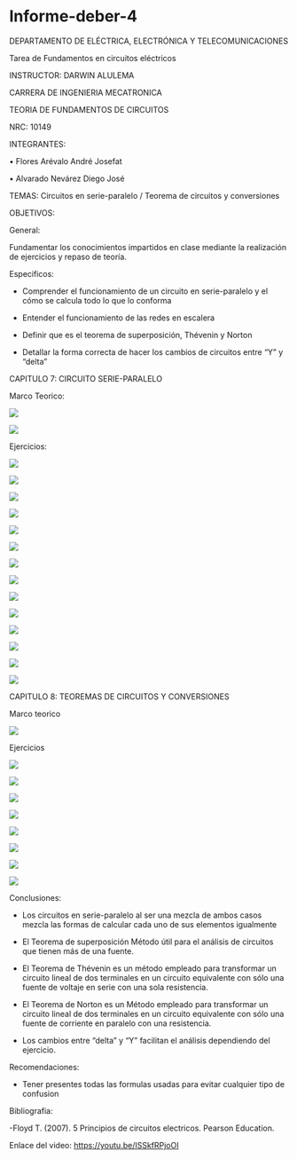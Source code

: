 # Informe-deber-4

DEPARTAMENTO DE ELÉCTRICA, ELECTRÓNICA Y TELECOMUNICACIONES

Tarea de Fundamentos en circuitos eléctricos

INSTRUCTOR: DARWIN ALULEMA

CARRERA DE INGENIERIA MECATRONICA

TEORIA DE FUNDAMENTOS DE CIRCUITOS

NRC: 10149

INTEGRANTES:

• Flores Arévalo André Josefat

• Alvarado Nevárez Diego José

TEMAS: Circuitos en serie-paralelo / Teorema de circuitos y conversiones

OBJETIVOS:

General:

Fundamentar los conocimientos impartidos en clase mediante la realización de ejercicios y repaso de teoría.

Especificos:

- Comprender el funcionamiento de un circuito en serie-paralelo y el cómo se calcula todo lo que lo conforma

- Entender el funcionamiento de las redes en escalera

- Definir que es el teorema de superposición, Thévenin y Norton

-	Detallar la forma correcta de hacer los cambios de circuitos entre “Y” y “delta”

CAPITULO 7: CIRCUITO SERIE-PARALELO

Marco Teorico:

![](https://github.com/diego333jose/Informe-deber-4/blob/main/Imagenes/Diagrama%20en%20blanco%20(2).png)

![](https://github.com/diego333jose/Informe-deber-4/blob/main/Imagenes/Diagrama%20en%20blanco%20(3).png)

Ejercicios:

![](https://github.com/diego333jose/Informe-deber-4/blob/main/Imagenes/Circuito%20serie%20paralelo_page-0001.jpg)

![](https://github.com/diego333jose/Informe-deber-4/blob/main/Imagenes/Circuito%20serie%20paralelo_page-0002.jpg)

![](https://github.com/diego333jose/Informe-deber-4/blob/main/Imagenes/Circuito%20serie%20paralelo_page-0003.jpg)

![](https://github.com/diego333jose/Informe-deber-4/blob/main/Imagenes/Circuito%20serie%20paralelo_page-0004.jpg)

![](https://github.com/diego333jose/Informe-deber-4/blob/main/Imagenes/Circuito%20serie%20paralelo_page-0005.jpg)

![](https://github.com/diego333jose/Informe-deber-4/blob/main/Imagenes/Circuito%20serie%20paralelo_page-0006.jpg)

![](https://github.com/diego333jose/Informe-deber-4/blob/main/Imagenes/Circuito%20serie%20paralelo_page-0007.jpg)

![](https://github.com/diego333jose/Informe-deber-4/blob/main/Imagenes/Circuito%20serie%20paralelo_page-0008.jpg)

![](https://github.com/diego333jose/Informe-deber-4/blob/main/Imagenes/Circuito%20serie%20paralelo_page-0009.jpg)

![](https://github.com/diego333jose/Informe-deber-4/blob/main/Imagenes/Circuito%20serie%20paralelo_page-0010.jpg)

![](https://github.com/diego333jose/Informe-deber-4/blob/main/Imagenes/Circuito%20serie%20paralelo_page-0011.jpg)

![](https://github.com/diego333jose/Informe-deber-4/blob/main/Imagenes/Circuito%20serie%20paralelo_page-0012.jpg)

![](https://github.com/diego333jose/Informe-deber-4/blob/main/Imagenes/Circuito%20serie%20paralelo_page-0013.jpg)

![](https://github.com/diego333jose/Informe-deber-4/blob/main/Imagenes/Circuito%20serie%20paralelo_page-0014.jpg)

CAPITULO 8: TEOREMAS DE CIRCUITOS Y CONVERSIONES

Marco teorico

![](https://github.com/diego333jose/Informe-deber-4/blob/main/Imagenes/Mapa%208_page-0001%20(1).jpg)

Ejercicios

![](https://github.com/diego333jose/Informe-deber-4/blob/main/Imagenes/SECCIÓN%208_page-0001.jpg)

![](https://github.com/diego333jose/Informe-deber-4/blob/main/Imagenes/SECCIÓN%208_page-0002.jpg)

![](https://github.com/diego333jose/Informe-deber-4/blob/main/Imagenes/SECCIÓN%208_page-0003.jpg)

![](https://github.com/diego333jose/Informe-deber-4/blob/main/Imagenes/SECCIÓN%208_page-0004.jpg)

![](https://github.com/diego333jose/Informe-deber-4/blob/main/Imagenes/SECCIÓN%208_page-0005.jpg)

![](https://github.com/diego333jose/Informe-deber-4/blob/main/Imagenes/SECCIÓN%208_page-0006.jpg)

![](https://github.com/diego333jose/Informe-deber-4/blob/main/Imagenes/SECCIÓN%208_page-0007.jpg)

![](https://github.com/diego333jose/Informe-deber-4/blob/main/Imagenes/SECCIÓN%208_page-0008.jpg)

Conclusiones:

- Los circuitos en serie-paralelo al ser una mezcla de ambos casos mezcla las formas de calcular cada uno de sus elementos igualmente 

- El Teorema de superposición Método útil para el análisis de circuitos que tienen más de una fuente.

-	El Teorema de Thévenin es un método empleado para transformar un circuito lineal de dos terminales en un circuito equivalente con sólo una fuente de voltaje en serie con una sola resistencia.

-	El Teorema de Norton es un Método empleado para transformar un circuito lineal de dos terminales en un circuito equivalente con sólo una fuente de corriente en paralelo con una resistencia.

-	Los cambios entre “delta” y “Y” facilitan el análisis dependiendo del ejercicio.

Recomendaciones:

- Tener presentes todas las formulas usadas para evitar cualquier tipo de confusion

Bibliografia:

-Floyd T. (2007). 5 Principios de circuitos electricos. Pearson Education.

Enlace del video: https://youtu.be/ISSkfRPjoOI
